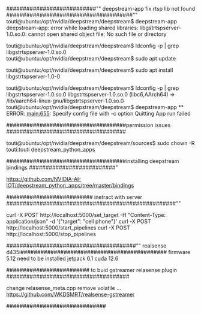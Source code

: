 
###########################"" deepstream-app fix  rtsp lib not found ######################################""
touti@ubuntu:/opt/nvidia/deepstream/deepstream$ deepstream-app
deepstream-app: error while loading shared libraries: libgstrtspserver-1.0.so.0: cannot open shared object file: No such file or directory


touti@ubuntu:/opt/nvidia/deepstream/deepstream$ ldconfig -p | grep libgstrtspserver-1.0.so.0
touti@ubuntu:/opt/nvidia/deepstream/deepstream$ sudo apt update

touti@ubuntu:/opt/nvidia/deepstream/deepstream$ sudo apt install libgstrtspserver-1.0-0

touti@ubuntu:/opt/nvidia/deepstream/deepstream$ ldconfig -p | grep libgstrtspserver-1.0.so.0
	libgstrtspserver-1.0.so.0 (libc6,AArch64) => /lib/aarch64-linux-gnu/libgstrtspserver-1.0.so.0
touti@ubuntu:/opt/nvidia/deepstream/deepstream$ deepstream-app
** ERROR: <main:655>: Specify config file with -c option
Quitting
App run failed


####################################permission issues ####################################

touti@ubuntu:/opt/nvidia/deepstream/deepstream/sources$ sudo chown -R touti:touti  deepstream_python_apps


####################################installing deepstream bindings ##########################"

https://github.com/NVIDIA-AI-IOT/deepstream_python_apps/tree/master/bindings


##########################   inetract with server ###################################################""

curl -X POST http://localhost:5000/set_target -H "Content-Type: application/json" -d '{"target": "cell phone"}'
curl -X POST http://localhost:5000/start_pipelines
curl -X POST http://localhost:5000/stop_pipelines


#######################################"" realsense d435i############################################
firmware 5.12   need to be installed 
jetpack 6.1 
cuda 12.6


######################### to buid gstreamer relasense plugin #####################################

change relasense_meta.cpp remove volatile ...
https://github.com/WKDSMRT/realsense-gstreamer

##############################
